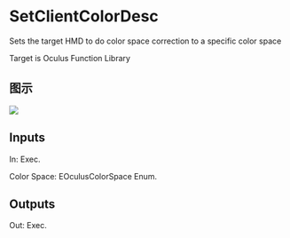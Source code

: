 # SetClientColorDesc

Sets the target HMD to do color space correction to a specific color space

Target is Oculus Function Library

## 图示

![]($-20221218-20155058.png)

## Inputs

In: Exec.

Color Space: EOculusColorSpace Enum.  

## Outputs

Out: Exec.

